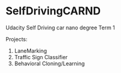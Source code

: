 # SelfDrivingCARND
Udacity Self Driving car nano degree Term 1

Projects:
1. LaneMarking
2. Traffic Sign Classifier
3. Behavioral Cloning/Learning
